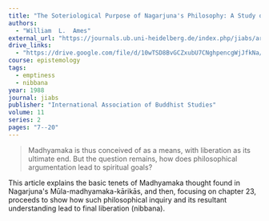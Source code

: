 ```yaml
---
title: "The Soteriological Purpose of Nagarjuna's Philosophy: A Study of Chapter Twenty-three of the Mūla-madhyamaka-kārikās"
authors:
  - "William  L.  Ames"
external_url: "https://journals.ub.uni-heidelberg.de/index.php/jiabs/article/view/8738/2645"
drive_links:
  - "https://drive.google.com/file/d/10wTSD8BvGCZxubU7CNghpencgWjJfkNa/view?usp=sharing"
course: epistemology
tags:
  - emptiness
  - nibbana
year: 1988
journal: jiabs
publisher: "International Association of Buddhist Studies"
volume: 11
series: 2
pages: "7--20"
---
```


> Madhyamaka is thus conceived of as a means, with liberation as its ultimate end. But the question remains, how does philosophical argumentation lead to spiritual goals?

This article explains the basic tenets of Madhyamaka thought found in Nagarjuna's Mūla-madhyamaka-kārikās, and then, focusing on chapter 23, proceeds to show how such philosophical inquiry and its resultant understanding lead to final liberation (nibbana).